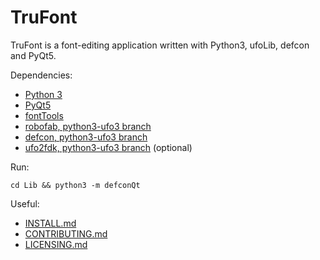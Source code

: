 # TruFont

TruFont is a font-editing application written with Python3, ufoLib, defcon and PyQt5.

Dependencies:

- [Python 3]
- [PyQt5]
- [fontTools]
- [robofab, python3-ufo3 branch]
- [defcon, python3-ufo3 branch]
- [ufo2fdk, python3-ufo3 branch] (optional)

Run:

`cd Lib && python3 -m defconQt`

Useful:

* [INSTALL.md] 
* [CONTRIBUTING.md]
* [LICENSING.md] 

[Python 3]: https://www.python.org
[PyQt5]: riverbankcomputing.com/software/pyqt
[fontTools]: https://github.com/behdad/fonttools
[robofab, python3-ufo3 branch]: https://github.com/trufont/robofab
[defcon, python3-ufo3 branch]: https://github.com/trufont/defcon
[ufo2fdk, python3-ufo3 branch]: https://github.com/trufont/ufo2fdk
[INSTALL.md]: https://github.com/trufont/trufont/blob/master/INSTALL.md
[CONTRIBUTING.md]: https://github.com/trufont/trufont/blob/master/CONTRIBUTING.md
[LICENSING.md]: https://github.com/trufont/trufont/blob/master/LICENSING.md
